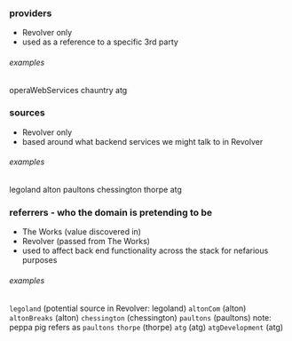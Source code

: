 ### providers

- Revolver only
- used as a reference to a specific 3rd party

###### examples
operaWebServices
chauntry
atg

### sources

- Revolver only
- based around what backend services we might talk to in Revolver

###### examples

legoland
alton
paultons
chessington
thorpe
atg

### referrers - who the domain is pretending to be

- The Works (value discovered in)
- Revolver (passed from The Works)
- used to affect back end functionality across the stack for nefarious purposes

###### examples

`legoland` (potential source in Revolver: legoland)
`altonCom` (alton)
`altonBreaks` (alton)
`chessington` (chessington)
`paultons` (paultons) note: peppa pig refers as `paultons`
`thorpe` (thorpe)
`atg` (atg)
`atgDevelopment` (atg)
